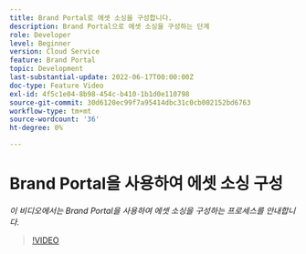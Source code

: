 ```yaml
---
title: Brand Portal로 에셋 소싱을 구성합니다.
description: Brand Portal으로 에셋 소싱을 구성하는 단계
role: Developer
level: Beginner
version: Cloud Service
feature: Brand Portal
topic: Development
last-substantial-update: 2022-06-17T00:00:00Z
doc-type: Feature Video
exl-id: 4f5c1e04-8b98-454c-b410-1b1d0e110798
source-git-commit: 30d6120ec99f7a95414dbc31c0cb002152bd6763
workflow-type: tm+mt
source-wordcount: '36'
ht-degree: 0%

---
```


# Brand Portal을 사용하여 에셋 소싱 구성

*이 비디오에서는 Brand Portal을 사용하여 에셋 소싱을 구성하는 프로세스를 안내합니다.*

>[!VIDEO](https://video.tv.adobe.com/v/335451?quality=12&learn=on)
